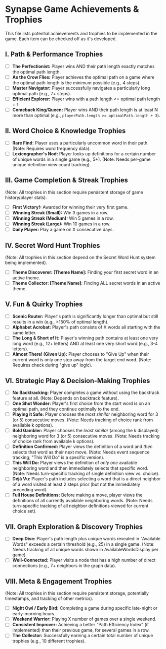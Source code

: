 # Synapse Game Achievements & Trophies

This file lists potential achievements and trophies to be implemented in the game. Each item can be checked off as it's developed.

## I. Path & Performance Trophies

- [ ] **The Perfectionist:** Player wins AND their path length exactly matches the optimal path length.
- [ ] **As the Crow Flies:** Player achieves the optimal path on a game where the optimal path length is the minimum possible (e.g., 4 steps).
- [ ] **Master Navigator:** Player successfully navigates a particularly long optimal path (e.g., 7+ steps).
- [ ] **Efficient Explorer:** Player wins with a path length <= optimal path length + 1.
- [ ] **Comeback King/Queen:** Player wins AND their path length is at least N more than optimal (e.g., `playerPath.length >= optimalPath.length + 3`).

## II. Word Choice & Knowledge Trophies

- [ ] **Rare Find:** Player uses a particularly uncommon word in their path. (Note: Requires word frequency data).
- [ ] **Lexicographer's Nod:** Player looks up definitions for a certain number of unique words in a single game (e.g., 5+). (Note: Needs per-game unique definition view count tracking).

## III. Game Completion & Streak Trophies

(Note: All trophies in this section require persistent storage of game history/player stats).

- [ ] **First Victory!:** Awarded for winning their very first game.
- [ ] **Winning Streak (Small):** Win 3 games in a row.
- [ ] **Winning Streak (Medium):** Win 5 games in a row.
- [ ] **Winning Streak (Large):** Win 10 games in a row.
- [ ] **Daily Player:** Play a game on X consecutive days.

## IV. Secret Word Hunt Trophies

(Note: All trophies in this section depend on the Secret Word Hunt system being implemented).

- [ ] **Theme Discoverer: [Theme Name]:** Finding your first secret word in an active theme.
- [ ] **Theme Collector: [Theme Name]:** Finding ALL secret words in an active theme.

## V. Fun & Quirky Trophies

- [ ] **Scenic Router:** Player's path is significantly longer than optimal but still results in a win (e.g., >150% of optimal length).
- [ ] **Alphabet Acrobat:** Player's path consists of X words all starting with the same letter.
- [ ] **The Long & Short of It:** Player's winning path contains at least one very long word (e.g., 12+ letters) AND at least one very short word (e.g., 3-4 letters).
- [ ] **Almost There! (Given Up):** Player chooses to "Give Up" when their current word is only one step away from the target end word. (Note: Requires check during "give up" logic).

## VI. Strategic Play & Decision-Making Trophies

- [ ] **No Backtracking:** Player completes a game without using the backtrack feature at all. (Note: Depends on backtrack feature).
- [ ] **One Shot Wonder:** Player's first choice from the start word is on an optimal path, and they continue optimally to the end.
- [ ] **Playing it Safe:** Player chooses the _most similar_ neighboring word for 3 (or 5) consecutive moves. (Note: Needs tracking of choice rank from available k options).
- [ ] **Bold Gambler:** Player chooses the _least similar_ (among the k displayed) neighboring word for 3 (or 5) consecutive moves. (Note: Needs tracking of choice rank from available k options).
- [ ] **Definition Confirmed:** Player views the definition of a word and _then_ selects that word as their next move. (Note: Needs event sequence tracking; "This Will Do" is a specific version).
- [ ] **This Will Do:** Player views the definition of _only one_ available neighboring word and then immediately selects that specific word. (Note: Needs turn-specific tracking of single definition view vs. choice).
- [ ] **Déjà Vu:** Player's path includes selecting a word that is a direct neighbor of a word visited at least 2 steps prior (but not the immediately preceding word).
- [ ] **Full House Definitions:** Before making a move, player views the definitions of all currently available neighboring words. (Note: Needs turn-specific tracking of all neighbor definitions viewed for current choice set).

## VII. Graph Exploration & Discovery Trophies

- [ ] **Deep Dive:** Player's path length plus unique words revealed in "Available Words" exceeds a certain threshold (e.g., 25) in a single game. (Note: Needs tracking of all unique words shown in AvailableWordsDisplay per game).
- [ ] **Well-Connected:** Player visits a node that has a high number of direct connections (e.g., 7+ neighbors in the graph data).

## VIII. Meta & Engagement Trophies

(Note: All trophies in this section require persistent storage, potentially timestamps, and tracking of other metrics).

- [ ] **Night Owl / Early Bird:** Completing a game during specific late-night or early-morning hours.
- [ ] **Weekend Warrior:** Playing X number of games over a single weekend.
- [ ] **Consistent Improver:** Achieving a better "Path Efficiency Index" (if implemented) than their previous game, for several games in a row.
- [ ] **The Collector:** Successfully earning a certain total number of unique trophies (e.g., 10 different trophies).
